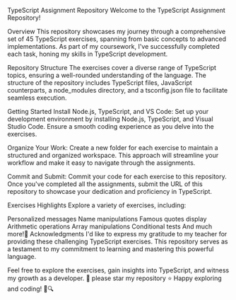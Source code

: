 
TypeScript Assignment Repository
Welcome to the TypeScript Assignment Repository! 

Overview
This repository showcases my journey through a comprehensive set of 45 TypeScript exercises, spanning from basic concepts to advanced implementations. As part of my coursework, I've successfully completed each task, honing my skills in TypeScript development.

Repository Structure
The exercises cover a diverse range of TypeScript topics, ensuring a well-rounded understanding of the language. The structure of the repository includes TypeScript files, JavaScript counterparts, a node_modules directory, and a tsconfig.json file to facilitate seamless execution.

Getting Started
Install Node.js, TypeScript, and VS Code:
Set up your development environment by installing Node.js, TypeScript, and Visual Studio Code. Ensure a smooth coding experience as you delve into the exercises.

Organize Your Work:
Create a new folder for each exercise to maintain a structured and organized workspace. This approach will streamline your workflow and make it easy to navigate through the assignments.

Commit and Submit:
Commit your code for each exercise to this repository. Once you've completed all the assignments, submit the URL of this repository to showcase your dedication and proficiency in TypeScript.

Exercises Highlights
Explore a variety of exercises, including:

Personalized messages 
Name manipulations
Famous quotes display
Arithmetic operations
Array manipulations
Conditional tests
And much more!🌸
Acknowledgments
I'd like to express my gratitude to my teacher for providing these challenging TypeScript exercises. This repository serves as a testament to my commitment to learning and mastering this powerful language.

Feel free to explore the exercises, gain insights into TypeScript, and witness my growth as a developer. 🌟
please star my repository ⭐
Happy exploring and coding! 🌟🔍
